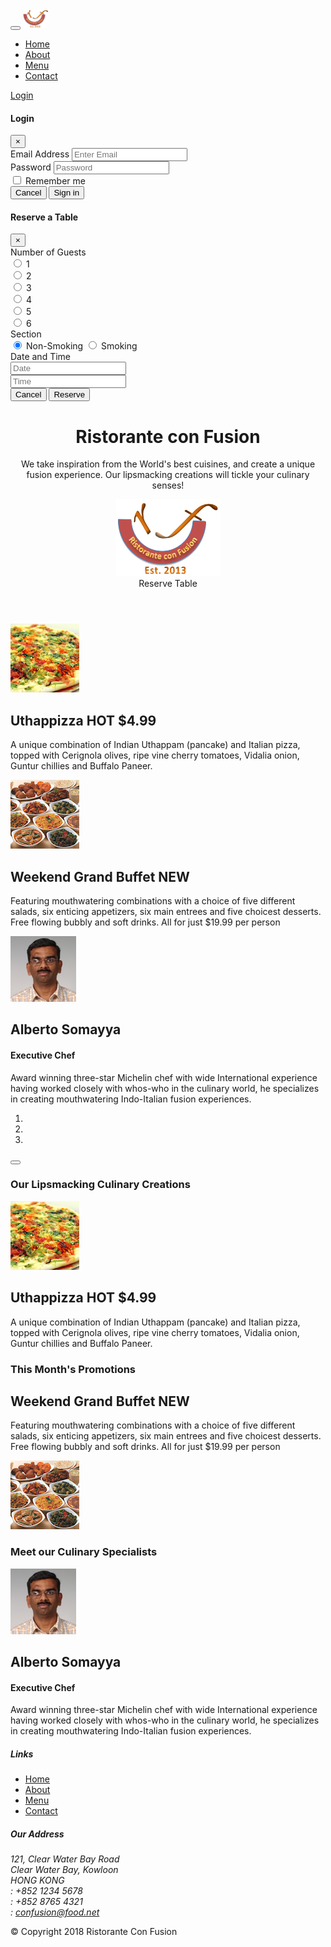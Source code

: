 <!DOCTYPE html><html lang="en"><head><meta charset="utf-8"><meta name="viewport" content="width=device-width,initial-scale=1,shrink-to-fit=no"><meta http-equiv="x-ua-compatible" content="ie=edge"><link rel="stylesheet" href="css/main.css"><title>Ristorante Con Fusion</title></head><body><nav class="navbar navbar-dark navbar-expand-sm fixed-top"><div class="container"><button class="navbar-toggler" type="button" data-toggle="collapse" data-target="#Navbar"><span class="navbar-toggler-icon"></span></button> <a class="navbar-brand mr-auto" href="#"><img src="img/logo.png" height="30" width="41"></a><div class="collapse navbar-collapse" id="Navbar"><ul class="navbar-nav mr-auto"><li class="nav-item active"><a class="nav-link" href="#"><span class="fa fa-home fa-lg"></span> Home</a></li><li class="nav-item"><a class="nav-link" href="./aboutus.html"><span class="fa fa-info fa-lg"></span> About</a></li><li class="nav-item"><a class="nav-link" href="#"><span class="fa fa-list fa-lg"></span> Menu</a></li><li class="nav-item"><a class="nav-link" href="./contactus.html"><span class="fa fa-address-card fa-lg"></span> Contact</a></li></ul><span class="navbar-text"><a href="#" id="loginLink"><span class="fa fa-sign-in"></span> Login</a></span></div></div></nav><div id="loginModal" class="modal fade" role="dialog"><div class="modal-dialog modal-lg" role="content"><div class="modal-content"><div class="modal-header"><h4 class="modal-title">Login</h4><button type="button" class="close" data-dismiss="modal">&times;</button></div><div class="modal-body"><form><div class="form-row"><div class="form-group col-sm-4"><label class="sr-only" for="emailInputEmail3">Email Address</label> <input type="email" name="emailAddress" class="form-control form-control-sm mr-1" id="emailInputEmail" placeholder="Enter Email"></div><div class="form-group col-sm-4"><label class="sr-only" for="emailInputPassword">Password</label> <input type="Password" class="form-control form-control-sm mr-1" id="emailInputPassword" placeholder="Password"></div><div class="col-sm-auto"><div class="form-check"><input type="checkbox" class="form-check-input"> <label class="form-check-label">Remember me</label></div></div></div><div class="form-row"><button type="button" class="btn btn-secondary btn-sm ml-auto" data-dismiss="modal">Cancel</button> <button type="submit" class="btn btn-primary btn-sm ml-1">Sign in</button></div></form></div></div></div></div><div id="reservationModal" class="modal fade" role="dialog"><div class="modal-dialog modal-lg" role="content"><div class="modal-content"><div class="modal-header"><h4 class="modal-title">Reserve a Table</h4><button type="button" class="close" data-dismiss="modal">&times;</button></div><div class="modal-body"><form><div class="form-group row"><label class="col-12 col-md-2 col-form-label">Number of Guests</label><div class="col-md-8"><div class="form-check form-check-inline"><input type="radio" class="form-check-input" name="inlineRadioOption" id="inlineRadio1" value="option1"> <label class="form-check-label" for="inlineRadio1">1</label></div><div class="form-check form-check-inline"><input type="radio" class="form-check-input" name="inlineRadioOption" id="inlineRadio2" value="option2"> <label class="form-check-label" for="inlineRadio2">2</label></div><div class="form-check form-check-inline"><input type="radio" class="form-check-input" name="inlineRadioOption" id="inlineRadio3" value="option3"> <label class="form-check-label" for="inlineRadio3">3</label></div><div class="form-check form-check-inline"><input type="radio" class="form-check-input" name="inlineRadioOption" id="inlineRadio4" value="option4"> <label class="form-check-label" for="inlineRadio4">4</label></div><div class="form-check form-check-inline"><input type="radio" class="form-check-input" name="inlineRadioOption" id="inlineRadio5" value="option5"> <label class="form-check-label" for="inlineRadio5">5</label></div><div class="form-check form-check-inline"><input type="radio" class="form-check-input" name="inlineRadioOption" id="inlineRadio6" value="option6"> <label class="form-check-label" for="inlineRadio6">6</label></div></div></div><div class="form-group row"><label class="col-12 col-md-2 col-form-label">Section</label><div class="col"><div class="btn-group btn-group-toggle" data-toggle="buttons"><label class="btn btn-success active"><input type="radio" name="options" id="otpion1" autocomplete="off" checked="checked"> Non-Smoking</label> <label class="btn btn-danger"><input type="radio" name="options" id="option2" autocomplete="off"> Smoking</label></div></div></div><div class="form-group row"><label class="col-12 col-md-2 col-form-label">Date and Time</label><div class="col-md-4"><input type="Text" class="form-control" id="date" name="date" placeholder="Date"></div><div class="col-md-4"><input type="Text" class="form-control" id="time" name="time" placeholder="Time"></div></div><div class="form-group row"><div class="col-md-10 offset-md-2"><button type="button" class="btn btn-secondary" data-dismiss="modal">Cancel</button> <button type="submit" class="btn btn-primary">Reserve</button></div></div></form></div></div></div></div><header class="jumbotron"><div class="container"><div class="row row-header"><div class="col-12 col-sm-6"><h1>Ristorante con Fusion</h1><p>We take inspiration from the World's best cuisines, and create a unique fusion experience. Our lipsmacking creations will tickle your culinary senses!</p></div><div class="col-12 col-sm-3 align-self-center"><img src="img/logo.png" class="img-fluid"></div><div class="col-12 col-sm-3 align-self-center"><a role="button" class="btn btn-block btn-warning" id="reserveTableModalButton">Reserve Table</a></div></div></div></header><div class="container"><div class="row row-content"><div class="col"><div id="mycarousel" class="carousel slide" data-ride="carousel"><div class="carousel-inner" role="listbox"><div class="carousel-item active"><img class="d-block img-fluid" src="img/uthappizza.png" alt="Uthappizza"><div class="carousel-caption d-none d-md-block"><h2>Uthappizza <span class="badge badge-danger">HOT</span> <span class="badge badge-pill badge-secondary">$4.99</span></h2><p class="d-none d-sm-block">A unique combination of Indian Uthappam (pancake) and Italian pizza, topped with Cerignola olives, ripe vine cherry tomatoes, Vidalia onion, Guntur chillies and Buffalo Paneer.</p></div></div><div class="carousel-item"><img class="d-block img-fluid" src="img/buffet.png" alt="Buffet"><div class="carousel-caption d-none d-md-block"><h2>Weekend Grand Buffet <span class="badge badge-danger">NEW</span></h2><p class="d-none d-sm-block">Featuring mouthwatering combinations with a choice of five different salads, six enticing appetizers, six main entrees and five choicest desserts. Free flowing bubbly and soft drinks. All for just $19.99 per person</p></div></div><div class="carousel-item"><img class="d-block img-fluid" src="img/alberto.png" alt="Alberto"><div class="carousel-caption d-nont d-md-block"><h2 class="mt-0">Alberto Somayya</h2><h4>Executive Chef</h4><p class="d-none d-sm-block">Award winning three-star Michelin chef with wide International experience having worked closely with whos-who in the culinary world, he specializes in creating mouthwatering Indo-Italian fusion experiences.</p></div></div><ol class="carousel-indicators"><li data-target="#mycarousel" data-slide-to="0" class="active"></li><li data-target="#mycarousel" data-slide-to="1"></li><li data-target="#mycarousel" data-slide-to="2"></li></ol><a class="carousel-control-prev" href="#mycarousel" role="button" data-slide="prev"><span class="carousel-control-prev-icon"></span> </a><a class="carousel-control-next" href="#mycarousel" role="button" data-slide="next"><span class="carousel-control-next-icon"></span> </a><button class="btn btn-danger btn-sm" id="carouselButton"><span class="fa fa-pause"></span></button></div></div></div></div><div class="row row-content align-items-center"><div class="col-12 col-sm-4 order-sm-last col-md-3"><h3>Our Lipsmacking Culinary Creations</h3></div><div class="col col-sm order-sm-first col-md"><div class="media"><img class="d-flex mr-3 img-thumbnail align-self-center" src="img/uthappizza.png" alt="Uthappizza"><div class="media-body"><h2 class="mt-0">Uthappizza <span class="badge badge-danger">HOT</span> <span class="badge badge-pill badge-secondary">$4.99</span></h2><p class="d-none d-sm-block">A unique combination of Indian Uthappam (pancake) and Italian pizza, topped with Cerignola olives, ripe vine cherry tomatoes, Vidalia onion, Guntur chillies and Buffalo Paneer.</p></div></div></div></div><div class="row row-content align-items-center"><div class="col-12 col-sm-4 col-md-3"><h3>This Month's Promotions</h3></div><div class="col col-sm col-md"><div class="media"><div class="media-body"><h2 class="mt-0">Weekend Grand Buffet <span class="badge badge-danger">NEW</span></h2><p class="d-none d-sm-block">Featuring mouthwatering combinations with a choice of five different salads, six enticing appetizers, six main entrees and five choicest desserts. Free flowing bubbly and soft drinks. All for just $19.99 per person</p></div><img class="d-flex ml-3 img-thumbnail align-self-center" src="img/buffet.png" alt="Buffet"></div></div></div><div class="row row-content align-items-center"><div class="col-12 col-sm-4 order-sm-last col-md-3"><h3>Meet our Culinary Specialists</h3></div><div class="col col-sm order-sm-first col-md"><div class="media"><img class="d-flex mr-3 img-thumbnail align-self-center" src="img/alberto.png" alt="Alberto Somayya"><div class="media-body"><h2 class="mt-0">Alberto Somayya</h2><h4>Executive Chef</h4><p class="d-none d-sm-block">Award winning three-star Michelin chef with wide International experience having worked closely with whos-who in the culinary world, he specializes in creating mouthwatering Indo-Italian fusion experiences.</p></div></div></div></div></div><footer class="footer"><div class="container"><div class="row"><div class="col-4 offset-1 col-sm-2"><h5>Links</h5><ul class="list-unstyled"><li><a href="#">Home</a></li><li><a href="./aboutus.html">About</a></li><li><a href="#">Menu</a></li><li><a href="./contactus.html">Contact</a></li></ul></div><div class="col-7 col-sm-5"><h5>Our Address</h5><address>121, Clear Water Bay Road<br>Clear Water Bay, Kowloon<br>HONG KONG<br><i class="fa fa-phone fa-lg"></i>: +852 1234 5678<br><i class="fa fa-fax fa-lg"></i>: +852 8765 4321<br><i class="fa fa-envelope fa-lg"></i>: <a href="mailto:confusion@food.net">confusion@food.net</a></address></div><div class="col-12 col-sm-4 align-self-center"><div class="text-center"><a class="btn btn-social-icon btn-google" href="http://google.com/+"><i class="fa fa-google-plus"></i></a> <a class="btn btn-social-icon btn-facebook" href="http://www.facebook.com/profile.php?id="><i class="fa fa-facebook"></i></a> <a class="btn btn-social-icon btn-linkedin" href="http://www.linkedin.com/in/"><i class="fa fa-linkedin"></i></a> <a class="btn btn-social-icon btn-twitter" href="http://twitter.com/"><i class="fa fa-twitter"></i></a> <a class="btn btn-social-icon btn-google" href="http://youtube.com/"><i class="fa fa-youtube"></i></a> <a class="btn btn-social-icon" href="mailto:"><i class="fa fa-envelope-o"></i></a></div></div></div><div class="row justify-content-center"><div class="col-auto"><p>© Copyright 2018 Ristorante Con Fusion</p></div></div></div></footer><script src="js/main.js"></script></body></html>
